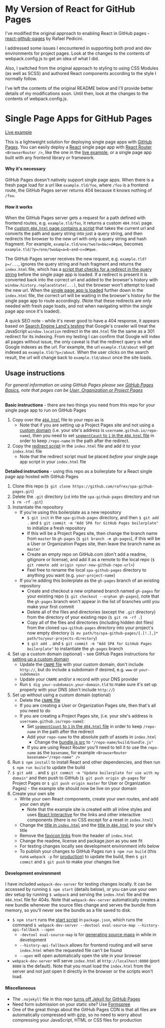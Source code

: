 # My Version of React for GitHub Pages
I've modified the original approach to enabling React in GitHub
pages - 
[react-github-pages](https://github.com/rafrex/react-github-pages)
by Rafael Pedicini.
 
I addressed some issues I encountered in
supporting both prod and dev environments for project
pages. Look at the changes to
the contents of webpack.config.js to get an idea of what
I did.
 
Also, I switched from the original approach to 
styling to using CSS Modules (as well as SCSS) and 
authored React components according to the style
I normally follow.

I've left the contents of
the original README below and I'll provide better details of
my modifications soon. Until then, look at the changes to
the contents of webpack.config.js.

# Single Page Apps for GitHub Pages

[Live example][liveExample]  

This is a lightweight solution for deploying single page apps with [GitHub Pages][ghPagesOverview]. You can easily deploy a [React][react] single page app with [React Router][reactRouter] `<BrowserRouter />`, like the one in the [live example][liveExample], or a single page app built with any frontend library or framework.

#### Why it's necessary
GitHub Pages doesn't natively support single page apps. When there is a fresh page load for a url like `example.tld/foo`, where `/foo` is a frontend route, the GitHub Pages server returns 404 because it knows nothing of `/foo`.

#### How it works
When the GitHub Pages server gets a request for a path defined with frontend routes, e.g. `example.tld/foo`, it returns a custom `404.html` page. The [custom `404.html` page contains a script][404html] that takes the current url and converts the path and query string into just a query string, and then redirects the browser to the new url with only a query string and hash fragment. For example, `example.tld/one/two?a=b&c=d#qwe`, becomes `example.tld/?p=/one/two&q=a=b~and~c=d#qwe`.

The GitHub Pages server receives the new request, e.g. `example.tld?p=/...`, ignores the query string and hash fragment and returns the `index.html` file, which has a [script that checks for a redirect in the query string][indexHtmlScript] before the single page app is loaded. If a redirect is present it is converted back into the correct url and added to the browser's history with `window.history.replaceState(...)`, but the browser won't attempt to load the new url. When the [single page app is loaded][indexHtmlSPA] further down in the `index.html` file, the correct url will be waiting in the browser's history for the single page app to route accordingly. (Note that these redirects are only needed with fresh page loads, and not when navigating within the single page app once it's loaded).

A quick SEO note - while it's never good to have a 404 response, it appears based on [Search Engine Land's testing][seoLand] that Google's crawler will treat the JavaScript `window.location` redirect in the `404.html` file the same as a 301 redirect for its indexing. From my testing I can confirm that Google will index all pages without issue, the only caveat is that the redirect query is what Google indexes as the url. For example, the url `example.tld/about` will get indexed as `example.tld/?p=/about`. When the user clicks on the search result, the url will change back to `example.tld/about` once the site loads.


## Usage instructions
*For general information on using GitHub Pages please see [GitHub Pages Basics][ghPagesBasics], note that pages can be [User, Organization or Project Pages][ghPagesTypes]*  
&nbsp;

**Basic instructions** - there are two things you need from this repo for your single page app to run on GitHub Pages
  1. Copy over the [`404.html`][404html] file to your repo as is
      - Note that if you are setting up a Project Pages site and not using a [custom domain][customDomain] (i.e. your site's address is `username.github.io/repo-name`), then you need to set [`segmentCount` to `1` in the `404.html` file][segmentCount] in order to keep `/repo-name` in the path after the redirect.
  2. Copy the [redirect script][indexHtmlScript] in the `index.html` file and add it to your `index.html` file
      - Note that the redirect script must be placed *before* your single page app script in your `index.html` file
&nbsp;

**Detailed instructions** - using this repo as a boilerplate for a React single page app hosted with GitHub Pages  
  1. Clone this repo (`$ git clone https://github.com/rafrex/spa-github-pages.git`)
  2. Delete the `.git` directory (`cd` into the `spa-github-pages` directory and run `$ rm -rf .git`)
  3. Instantiate the repository
      - If you're using this boilerplate as a new repository
        - `$ git init` in the `spa-github-pages` directory, and then `$ git add .` and `$ git commit -m "Add SPA for GitHub Pages boilerplate"` to initialize a fresh repository
        - If this will be a Project Pages site, then change the branch name from `master` to `gh-pages` (`$ git branch -m gh-pages`), if this will be a User or Organization Pages site, then leave the branch name as `master`
        - Create an empty repo on GitHub.com (don't add a readme, gitignore or license), and add it as a remote to the local repo (`$ git remote add origin <your-new-github-repo-url>`)
        - Feel free to rename the local `spa-github-pages` directory to anything you want (e.g. `your-project-name`)
      - If you're adding this boilerplate as the `gh-pages` branch of an existing repository
        - Create and checkout a new orphaned branch named `gh-pages` for your existing repo (`$ git checkout --orphan gh-pages`), note that the `gh-pages` branch won't appear in the list of branches until you make your first commit
        - Delete all of the files and directories (except the `.git` directory) from the directory of your existing repo (`$ git rm -rf .`)
        - Copy all of the files and directories (including hidden dot files) from the cloned `spa-github-pages` directory into your project's now empty directory (`$ mv path/to/spa-github-pages/{.[!.],}* path/to/your-projects-directory`)
        - `$ git add .` and `$ git commit -m "Add SPA for GitHub Pages boilerplate"` to instantiate the `gh-pages` branch
  4. Set up a custom domain (optional) - see GitHub Pages instructions for [setting up a custom domain][customDomain]
      - Update the [`CNAME` file][cnameFile] with your custom domain, don't include `http://`, but do include a subdomain if desired, e.g. `www` or `your-subdomain`
      - Update your `CNAME` and/or `A` record with your DNS provider
      - Run `$ dig your-subdomain.your-domain.tld` to make sure it's set up properly with your DNS (don't include `http://`)
  5. Set up without using a custom domain (optional)
      - Delete the [`CNAME` file][cnameFile]
      - If you are creating a User or Organization Pages site, then that's all you need to do
      - If you are creating a Project Pages site, (i.e. your site's address is `username.github.io/repo-name`):
        - Set [`segmentCount` to `1` in the `404.html` file][segmentCount] in order to keep `/repo-name` in the path after the redirect
        - Add your `repo-name` to the absolute path of assets in `index.html`
          - Change the [bundle.js src][indexHtmlSPA] to `"/repo-name/build/bundle.js"`
        - If you are using React Router you'll need to tell it to use the `repo-name` as the `basename`, for example `<BrowserRouter basename="/repo-name" />`
  6. Run `$ npm install` to install React and other dependencies, and then run `$ npm run build` to update the build
  7. `$ git add .` and `$ git commit -m "Update boilerplate for use with my domain"` and then push to GitHub (`$ git push origin gh-pages` for Project Pages or `$ git push origin master` for User or Organization Pages) - the example site should now be live on your domain
  8. Create your own site
      - Write your own React components, create your own routes, and add your own style
        - Note that the example site is created with all inline styles and uses [React Interactive][reactInteractive] for the links and other interactive components (there is no CSS except for a reset in `index.html`)
      - Change the [title in `index.html`][indexHtmlTitle] and the [title in `404.html`][404htmlTitle] to your site's title
      - Remove the [favicon links][favicon] from the header of `index.html`
      - Change the readme, license and package.json as you see fit
      - For testing changes locally see development environment info below
      - To publish your changes to GitHub Pages run `$ npm run build` (this runs `webpack -p` for [production][webpackProduction]) to update the build, then `$ git commit` and `$ git push` to make your changes live


#### Development environment
I have included `webpack-dev-server` for testing changes locally. It can be accessed by running `$ npm start` (details below), or you can use your own dev setup by running `$ webpack` and serving the `index.html` file and the `404.html` file for 404s. Note that `webpack-dev-server` automatically creates a new bundle whenever the source files change and serves the bundle from memory, so you'll never see the bundle as a file saved to disk.
- `$ npm start` runs the [start script][startScript] in `package.json`, which runs the command `$ webpack-dev-server --devtool eval-source-map --history-api-fallback --open`
  - `-devtool eval-source-map` is for [generating source maps][webpackDevtool] in while in development
  - `--history-api-fallback` allows for frontend routing and will serve `index.html` when the requested file can't be found
  - `--open` will open automatically open the site in your browser
- `webpack-dev-server` will serve `index.html` at `http://localhost:8080` (port `8080` is the default). Note that you must load the `index.html` from the server and not just open it directly in the browser or the scripts won't load.

#### Miscellaneous
- The `.nojekyll` file in this repo [turns off Jekyll for GitHub Pages][nojekyll]
- Need form submission on your static site? Use [Formspree][formspree]
- One of the great things about the GitHub Pages CDN is that all files are automatically compressed with gzip, so no need to worry about compressing your JavaScript, HTML or CSS files for production


<!-- links to within repo -->
[404html]: https://github.com/rafrex/spa-github-pages/blob/gh-pages/404.html
[segmentCount]: https://github.com/rafrex/spa-github-pages/blob/gh-pages/404.html#L26
[indexHtmlScript]: https://github.com/rafrex/spa-github-pages/blob/gh-pages/index.html#L58
[indexHtmlSPA]: https://github.com/rafrex/spa-github-pages/blob/gh-pages/index.html#L94
[cnameFile]: https://github.com/rafrex/spa-github-pages/blob/gh-pages/CNAME
[indexHtmlTitle]: https://github.com/rafrex/spa-github-pages/blob/gh-pages/index.html#L6
[404htmlTitle]: https://github.com/rafrex/spa-github-pages/blob/gh-pages/404.html#L5
[favicon]: https://github.com/rafrex/spa-github-pages/blob/gh-pages/index.html#L34
[startScript]: https://github.com/rafrex/spa-github-pages/blob/gh-pages/package.json#L6

<!-- links to github docs -->
[ghPagesOverview]: https://pages.github.com/
[ghPagesBasics]: https://help.github.com/categories/github-pages-basics/
[ghPagesTypes]: https://help.github.com/articles/user-organization-and-project-pages/
[customDomain]: https://help.github.com/articles/quick-start-setting-up-a-custom-domain/
[nojekyll]: https://help.github.com/articles/files-that-start-with-an-underscore-are-missing/

<!-- other links -->
[liveExample]: http://spa-github-pages.rafrex.com
[react]: https://github.com/facebook/react
[reactRouter]: https://github.com/ReactTraining/react-router
[seoLand]: http://searchengineland.com/tested-googlebot-crawls-javascript-heres-learned-220157
[webpackProduction]: https://webpack.js.org/guides/production-build/#the-automatic-way
[webpackDevtool]: https://webpack.js.org/configuration/devtool/
[reactInteractive]: https://github.com/rafrex/react-interactive
[formspree]: http://formspree.io/
